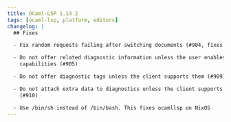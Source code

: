 ```yaml
---
title: OCaml-LSP 1.14.2
tags: [ocaml-lsp, platform, editors]
changelog: |
  ## Fixes

  - Fix random requests failing after switching documents (#904, fixes #898)

  - Do not offer related diagnostic information unless the user enables in client
    capabilities (#905)

  - Do not offer diagnostic tags unless the client supports them (#909)

  - Do not attach extra data to diagnostics unless the client supports this
    (#910)

  - Use /bin/sh instead of /bin/bash. This fixes ocamllsp on NixOS
---
```


